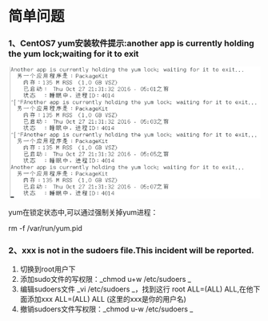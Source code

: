 # 简单问题

### 1、CentOS7 yum安装软件提示:another app is currently holding the yum lock;waiting for it to exit

![](/assets/packagekit占用yum.png)

yum在锁定状态中,可以通过强制关掉yum进程：

rm -f /var/run/yum.pid

### 2、xxx is not in the sudoers file.This incident will be reported.

1. 切换到root用户下
2. 添加sudo文件的写权限：_chmod u+w /etc/sudoers
   _
3. 编辑sudoers文件
   _vi /etc/sudoers
   _，找到这行 root ALL=\(ALL\) ALL,在他下面添加xxx ALL=\(ALL\) ALL \(这里的xxx是你的用户名\)
4.  撤销sudoers文件写权限：_chmod u-w /etc/sudoers
   _



